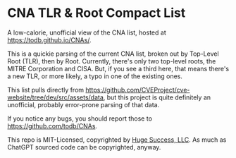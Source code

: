 # CNA TLR & Root Compact List
A low-calorie, unofficial view of the CNA list, hosted at https://todb.github.io/CNAs/.

This is a quickie parsing of the current CNA list, broken out by Top-Level Root (TLR), then by Root. Currently, there's only two top-level roots,
the MITRE Corporation and CISA. But, if you see a third here, that means there's a new TLR, or more likely, a typo in one of the existing ones.

This list pulls directly from https://github.com/CVEProject/cve-website/tree/dev/src/assets/data, but
this project is quite definitely an unofficial, probably error-prone parsing of that data.

If you notice any bugs, you should report those to https://github.com/todb/CNAs.

This repo is MIT-Licensed, copyrighted by [Huge Success, LLC](https://hugesuccess.org). As much as ChatGPT sourced code can be copyrighted, anyway.
